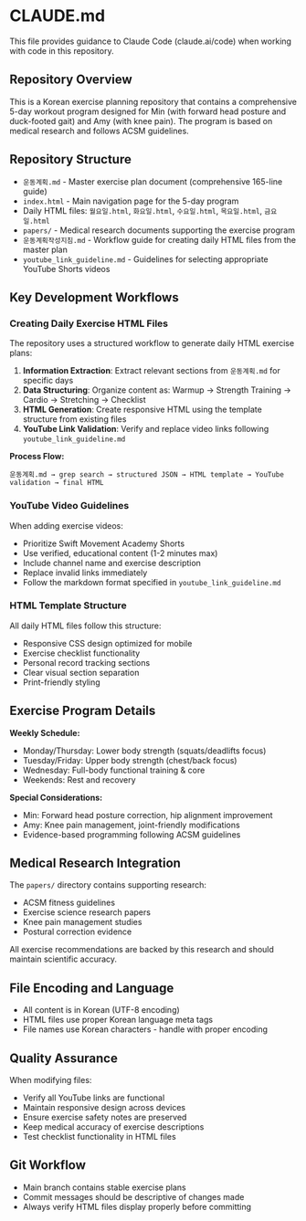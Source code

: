 # CLAUDE.md

This file provides guidance to Claude Code (claude.ai/code) when working with code in this repository.

## Repository Overview

This is a Korean exercise planning repository that contains a comprehensive 5-day workout program designed for Min (with forward head posture and duck-footed gait) and Amy (with knee pain). The program is based on medical research and follows ACSM guidelines.

## Repository Structure

- `운동계획.md` - Master exercise plan document (comprehensive 165-line guide)
- `index.html` - Main navigation page for the 5-day program
- Daily HTML files: `월요일.html`, `화요일.html`, `수요일.html`, `목요일.html`, `금요일.html`
- `papers/` - Medical research documents supporting the exercise program
- `운동계획작성지침.md` - Workflow guide for creating daily HTML files from the master plan
- `youtube_link_guideline.md` - Guidelines for selecting appropriate YouTube Shorts videos

## Key Development Workflows

### Creating Daily Exercise HTML Files

The repository uses a structured workflow to generate daily HTML exercise plans:

1. **Information Extraction**: Extract relevant sections from `운동계획.md` for specific days
2. **Data Structuring**: Organize content as: Warmup → Strength Training → Cardio → Stretching → Checklist
3. **HTML Generation**: Create responsive HTML using the template structure from existing files
4. **YouTube Link Validation**: Verify and replace video links following `youtube_link_guideline.md`

**Process Flow:**
```
운동계획.md → grep search → structured JSON → HTML template → YouTube validation → final HTML
```

### YouTube Video Guidelines

When adding exercise videos:
- Prioritize Swift Movement Academy Shorts
- Use verified, educational content (1-2 minutes max)
- Include channel name and exercise description
- Replace invalid links immediately
- Follow the markdown format specified in `youtube_link_guideline.md`

### HTML Template Structure

All daily HTML files follow this structure:
- Responsive CSS design optimized for mobile
- Exercise checklist functionality
- Personal record tracking sections
- Clear visual section separation
- Print-friendly styling

## Exercise Program Details

**Weekly Schedule:**
- Monday/Thursday: Lower body strength (squats/deadlifts focus)
- Tuesday/Friday: Upper body strength (chest/back focus) 
- Wednesday: Full-body functional training & core
- Weekends: Rest and recovery

**Special Considerations:**
- Min: Forward head posture correction, hip alignment improvement
- Amy: Knee pain management, joint-friendly modifications
- Evidence-based programming following ACSM guidelines

## Medical Research Integration

The `papers/` directory contains supporting research:
- ACSM fitness guidelines
- Exercise science research papers
- Knee pain management studies
- Postural correction evidence

All exercise recommendations are backed by this research and should maintain scientific accuracy.

## File Encoding and Language

- All content is in Korean (UTF-8 encoding)
- HTML files use proper Korean language meta tags
- File names use Korean characters - handle with proper encoding

## Quality Assurance

When modifying files:
- Verify all YouTube links are functional
- Maintain responsive design across devices
- Ensure exercise safety notes are preserved
- Keep medical accuracy of exercise descriptions
- Test checklist functionality in HTML files

## Git Workflow

- Main branch contains stable exercise plans
- Commit messages should be descriptive of changes made
- Always verify HTML files display properly before committing